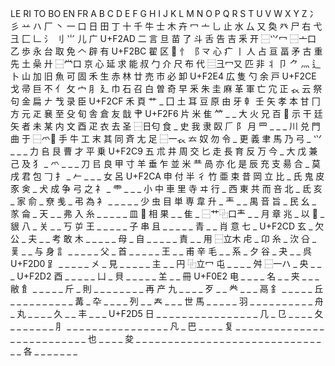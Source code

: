 LE	RI	TO	BO	EN	FR	A	B	C	D	E	F	G	H	I	J	K	L	M	N	O	P	Q	R	S	T	U	V	W	X	Y	Z
冫	彡	䒑	ハ	厂	丶	一	口	日	田	丁	十	千	牛	士	木	卉	冖	亠	乚	止	水	厶	又	奐	癶	尸	右	弋	彐	匚	𠃊
氵	刂	⺌	儿	广	U+F2AD	二	言	旦	苗	了	斗	舌	告	吉	釆	开	⿱⺍冖	⿱亠口	乙	歩	永	台	取	免	𠆢	辟	有	U+F2BC	翟	区	𠀉
忄	⻏	龴	心	疒	丨	人	占	亘	畐	矛	古	重	先	土	喿	廾	⿱龸口	京	心	延	求	能	叔	勹	介	尺	布	代	⿳彐冖又	匹	非
丬	卩	⺈	灬	辶	卜	山	加	旧	魚	可	固	禾	生	赤	林	廿	売	市	必	卸	U+F2E4	広	隻	勺	余	戸	U+F2CE	戈	帚	巨	不
亻	攵	宀	⺼	廴	巾	石	召	白	曽	奇	早	釆	朱	圭	麻	革	軍	亡	宂	正	𧘇	云	祭	句	金	扁	𠂇	𢦏	录	臣	U+F2CF
禾	頁	艹	_	囗	土	耳	豆	原	由	牙	龺	壬	矢	孝	本	甘	冂	方	元	𤴓	㐮	至	殳	旬	舎	倉	友	戠	肀	U+F2F6	片
米	隹	⺮	_	_	大	火	兄	百	𤰔	示	干	廷	矢	者	未	某	内	文	酉	疋	衣	去	圣	⿱日匂	食	_	史	我	隶	臤	𠂆
⻖	月	⺲	_	_	_	川	兑	門	曲	于	⿱爫𠙻	手	牛	工	末	其	同	斉	尢	足	⿱一𧘇	𠫓	奴	勿	令	_	更	義	聿	馬	乃
弓	_	⺍	_	_	_	力	𠂤	艮	曹	才	平	乗	U+F2C9	五	朮	井	周	交	匕	走	長	育	反	万	今	_	大	戊	兼	己	及
犭	_	爫	_	_	_	刀	㠯	良	甲	寸	羊	垂	乍	並	米	龷	咼	亦	化	是	辰	充	支	昜	合	_	莫	戌	君	包	𠃌
扌	_	𠂉	_	_	_	女	呂	U+F2CA	申	付	半	彳	竹	亜	束	昔	岡	立	比	_	氏	鬼	皮	豕	㑒	_	犬	成	争	弓	之
礻	_	⻗	_	_	_	小	中	車	里	寺	ヰ	行	_	西	東	共	而	咅	北	_	氐	亥	_	家	俞	_	尞	㦮	_	弔	為
衤	_	_	_	_	_	少	虫	目	単	専	韋	升	_	龶	_	_	禺	音	旨	_	民	幺	_	㒸	侖	_	天	_	_	弗	入
糸	_	_	_	_	_	皿	𠀐	相	果	_	_	隹	_	⿱艹⿻口龶	_	_	月	章	兆	_	以	𢆶	_	貇	八	_	关	_	_	丂	屰
王	_	_	_	_	_	子	串	且	_	_	_	_	_	青	_	_	肖	意	七	_	U+F2CD	玄	_	欠	公	_	夫	_	_	考	敢
木	_	_	_	_	_	母	_	自	_	_	_	_	_	責	_	_	用	⿱立木	虍	_	卬	糸	_	㳄	㕣	_	𦰩	_	_	与	身
訁	_	_	_	_	_	父	_	首	_	_	_	_	_	王	_	_	甫	辛	毛	_	_	系	_	夕	谷	_	夬	_	_	呉	U+F2D0
⻊	_	_	_	_	_	㐅	_	見	_	_	_	_	_	主	_	_	円	⿻立冖	屯	_	_	_	_	舛	⿱一ハ	_	央	_	_	_	U+F2D2
酉	_	_	_	_	_	凵	_	貝	_	_	_	_	_	𦍌	_	_	冊	U+F0E2	电	_	_	_	_	名	_	_	夹	_	_	_	敝
飠	_	_	_	_	_	斤	_	則	_	_	_	_	_	_	_	_	再	产	九	_	_	_	_	歹	_	_	龹	_	_	_	鬲
釒	_	_	_	_	_	丘	_	_	_	_	_	_	_	_	_	_	冓	_	卆	_	_	_	_	列	_	_	𡗗	_	_	_	世
馬	_	_	_	_	_	羽	_	_	_	_	_	_	_	_	_	_	舟	_	丸	_	_	_	_	久	_	_	丰	_	_	_	U+F2D5
日	_	_	_	_	_	_	_	_	_	_	_	_	_	_	_	_	几	_	㔾	_	_	_	_	夂	_	_	_	_	_	_	_
⺼	_	_	_	_	_	_	_	_	_	_	_	_	_	_	_	_	凡	_	巴	_	_	_	_	复	_	_	_	_	_	_	_
_	_	_	_	_	_	_	_	_	_	_	_	_	_	_	_	_	_	_	也	_	_	_	_	夋	_	_	_	_	_	_	_
_	_	_	_	_	_	_	_	_	_	_	_	_	_	_	_	_	_	_	_	_	_	_	_	各	_	_	_	_	_	_	_
